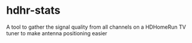 # hdhr-stats
A tool to gather the signal quality from all channels on a HDHomeRun TV tuner to make antenna positioning easier
